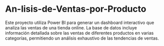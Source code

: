 # An-lisis-de-Ventas-por-Producto
Este proyecto utiliza Power BI para generar un dashboard interactivo que analiza las ventas de una tienda online. La base de datos incluye información detallada sobre las ventas de diferentes productos en varias categorías, permitiendo un análisis exhaustivo de las tendencias de ventas.
